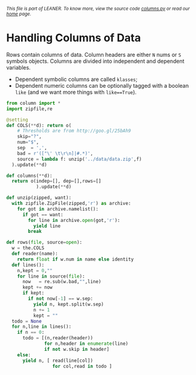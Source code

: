 
<small>_This file is part of LEANER. To know more, view the source code [columns.py](../src/columns.py) or read our [home](https://github.com/ai-se/leaner) page._</small>



# Handling Columns of Data

Rows contain columns of data.
Column headers are either `N` nums or `S`
symbols objects. Columns are divided
into independent and dependent variables.

+ Dependent symbolic columns are called `klasses`;
+ Dependent numeric columns can be optionally
  tagged with a boolean `like` (and we want more
   things with
  `like==True`).

````python
from column import *
import zipfile,re

@setting
def COLS(**d): return o(
    # Thresholds are from http://goo.gl/25bAh9
    skip="?",
    num="$",
    sep  = ',',
    bad = r'(["\' \t\r\n]|#.*)',
    source = lambda f: unzip('../data/data.zip',f)
  ).update(**d)

def columns(**d):
  return o(indep=[], dep=[],rows=[]
           ).update(**d)

def unzip(zipped, want):
  with zipfile.ZipFile(zipped,'r') as archive:
    for got in archive.namelist():
      if got == want: 
        for line in archive.open(got,'r'):
          yield line
        break

def rows(file, source=open):
  w = the.COLS
  def reader(name):
    return float if w.num in name else identity
  def lines(): 
    n,kept = 0,""
    for line in source(file):
      now   = re.sub(w.bad,"",line)
      kept += now
      if kept:
        if not now[-1] == w.sep:
          yield n, kept.split(w.sep)
          n += 1
          kept = "" 
  todo = None
  for n,line in lines():
    if n == 0:
      todo = [(n,reader(header))
              for n,header in enumerate(line)
              if not w.skip in header]
    else:
      yield n, [ read(line[col]) 
                 for col,read in todo ]

````
